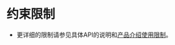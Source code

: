 # 约束限制<a name="ocr_03_0063"></a>

-   更详细的限制请参见具体API的说明和[产品介绍使用限制](https://support.huaweicloud.com/productdesc-ocr/ocr_01_0006.html)。

